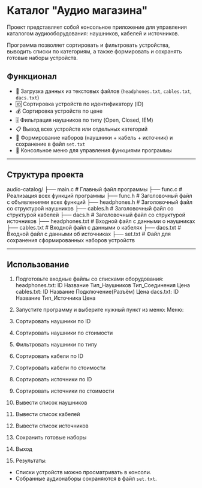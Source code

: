 # Каталог "Аудио магазина"

Проект представляет собой консольное приложение для управления каталогом аудиооборудования: наушников, кабелей и источников.

Программа позволяет сортировать и фильтровать устройства, выводить списки по категориям, а также формировать и сохранять готовые наборы устройств.

## Функционал

- 🔄 Загрузка данных из текстовых файлов (`headphones.txt`, `cables.txt`, `dacs.txt`)
- 🆔 Сортировка устройств по идентификатору (ID)
- 💰 Сортировка устройств по цене
- 🎚️ Фильтрация наушников по типу (Open, Closed, IEM)
- 📋 Вывод всех устройств или отдельных категорий
- 🧩 Формирование наборов (наушники + кабель + источник) и сохранение в файл `set.txt`
- 🧭 Консольное меню для управления функциями программы

---

## Структура проекта
audio-catalog/
├── main.c # Главный файл программы
├── func.c # Реализация всех функций программы
├── func.h # Заголовочный файл с объявлениями всех функций
├── headphones.h # Заголовочный файл со структурой наушников
├── cables.h # Заголовочный файл со структурой кабелей
├── dacs.h # Заголовочный файл со структурой источников
├── headphones.txt # Входной файл с данными о наушниках
├── cables.txt # Входной файл с данными о кабелях
├── dacs.txt # Входной файл с данными об источниках
├── set.txt # Файл для сохранения сформированных наборов устройств


---

## Использование

1. Подготовьте входные файлы со списками оборудования:
headphones.txt: ID Название Тип_Наушников Тип_Соединения Цена
cables.txt: ID Название Подключение(Разъём) Цена
dacs.txt: ID Название Тип_Источника Цена


2. Запустите программу и выберите нужный пункт из меню:
Меню:
1. Сортировать наушники по ID
2. Сортировать наушники по стоимости
3. Фильтровать наушники по типу
4. Сортировать кабели по ID
5. Сортировать кабели по стоимости
6. Сортировать источники по ID
7. Сортировать источники по стоимости
8. Вывести список наушников
9. Вывести список кабелей
10. Вывести список источников
11. Сохранить готовые наборы
0. Выход

3. Результаты:

- Списки устройств можно просматривать в консоли.
- Собранные аудионаборы сохраняются в файл `set.txt`.
